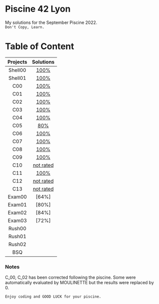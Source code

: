 # Piscine 42 Lyon

My solutions for the September Piscine 2022. <br>
`Don't Copy, Learn.`

# Table of Content
| Projects      | Solutions  |
| :--------------:| :----------:|
| Shell00 | [100%](./shell_00) |
| Shell01 | [100%](./shell_01) |
| C00 | [100%](./c_00) | 
| C01 | [100%](./c_01) | 
| C02 | [100%](./c_02) | 
| C03 | [100%](./c_03) | 
| C04 | [100%](./c_04) | 
| C05 | [80%](./c_05) | 
| C06 | [100%](./c_06) | 
| C07 | [100%](./c_07) | 
| C08 | [100%](./c_08) |
| C09 | [100%](./c_09) | 
| C10 | [not rated](./c_10) | 
| C11 | [100%](./c_11) | 
| C12 | [not rated](./c_12) | 
| C13 | [not rated](./c_13) | 
| Exam00 | [64%] | 
| Exam01 | [80%] | 
| Exam02 | [84%] | 
| Exam03 | [72%] | 
| Rush00 | |
| Rush01 | [](./rush01)| 
| Rush02 | [](./rush02)| 
| BSQ | | 
 
### Notes

C_00, C_02 has been corrected following the piscine.
Some were automatically evaluated by MOULINETTE but the results were replaced by 0.

`Enjoy coding and GOOD LUCK for your piscine.`
